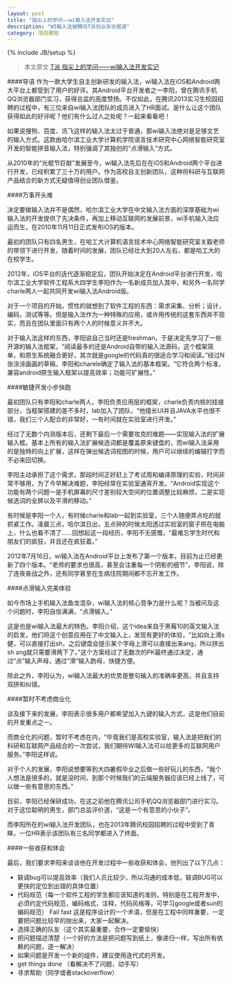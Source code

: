 ```yaml
---
layout: post
title: "指尖上的学问——wi输入法开发实记"
description: "WI輸入法被腾讯T派创业杂志报道"
category: 項目開發
---
```

{% include JB/setup %}

>本文原文 [T派 指尖上的学问——wi输入法开发实记](http://tpai.qq.com/article/view/69?ADTAG=email.InnerAD.weekly.20130315)

####导语
作为一款大学生自主创新研发的输入法，wi输入法在iOS和Android两大平台上都受到了用户的好评。其Android平台开发者之一李阳，曾在腾讯手机QQ浏览器部门实习，获得总监的高度赞扬。不仅如此，在腾讯2013实习生校园招聘的过程中，有三位来自wi输入法团队的成员进入了HR面试。是什么让这个团队获得如此的好评呢？他们有什么过人之处呢？一起来看看吧！

如果说搜狗、百度、讯飞这样的输入法太过于普通，那wi输入法绝对是足够文艺的输入方式。这款由哈尔滨工业大学计算机学院语言技术研究中心网络智能研究室开发的智能拼音输入法，特别强调了其独创的“点滑输入”方式。

从2010年的“光棍节巨献”发展至今，wi输入法先后在在iOS和Android两个平台进行开发，已经积累了三十万的用户。作为高校自主创新团队，这种将科研与互联网产品结合的新方式无疑值得创业团队借鉴。

####万事开头难

决定要做输入法并不是偶然，哈尔滨工业大学在中文输入法方面的深厚基础为wi输入法的开发提供了先决条件，再加上移动互联网的发展前景，wi手机输入法应运而生，在2010年11月11日正式发布iOS的版本。

最初的团队只有四名男生，在哈工大计算机语言技术中心网络智能研究室关毅老师的带领下进行开发，随着时间的发展，团队已经壮大到20人左右，都是哈工大的在校学生。

2012年，iOS平台的迭代逐渐稳定后，团队开始决定在Android平台进行开发，哈尔滨工业大学软件工程系大四学生李阳作为一名新成员加入其中，和另外一名同学charle两人一起共同开发wi输入法Android版。

对于一个项目的开始，惯性的就想到了软件工程的东西：需求采集、分析；设计，编码，测试等等。但是输入法作为一种特殊的应用，或许用传统的这套东西并不现实，而且在团队里面只有两个人的时候意义并不大。

对于输入法这样的东西，李阳说自己当时还是freshman，于是决定先学习了一些开源的输入法框架，“阅读最多的还是Android自带的输入法源码，这个框架简单，和原生系统融合更好，其次就是google的代码真的很适合学习和阅读。”经过N张涂涂画画的草稿，李阳和charele确定了输入法的基本框架。“它符合两个标准，兼容android原生输入框架以提高效率；功能可扩展性。”

####敏捷开发小步快跑

最初团队只有李阳和charle两人，李阳负责应用层的框架，charle负责内核的挂接部分，当框架搭建的差不多时，lab加入了团队，“他擅长UI并且JAVA水平也很不错，我们三个人配合的非常好，一有时间就在实验室进行开发。”

经过了无数个内测版本后，还剩下最后一个需要攻克的难题——实现输入法的扩展输入框。基本上所有的输入法扩展候选词都是覆盖原来键盘的，而wi输入法采用的是独特的向上扩展，这样在弹出候选词视图的时候，用户可以继续的编辑打字而不必来回切换。

李阳主动承担了这个需求，那段时间正好赶上了考试周和编译原理的实验，时间非常不够用，为了今早解决难题，李阳经常在实验室通宵开发。“Android实现这个功能有两个问题一是手机屏幕的尺寸差别较大空间的位置调整比较麻烦，二是实现候选词的全屏以及平滑的移动。”

有时候是李阳一个人，有时候charle和lab一起到实验室，三个人随便弄点吃的就抓紧工作。凌晨三点，哈尔滨日出，五点钟的时候太阳透过实验室的窗子照在电脑上，什么也看不清了……回想起这一段经历，李阳不无感慨，“最难忘学生时代和朋友们的疯狂，并且还在疯狂着。”

2012年7月16日，wi输入法在Android平台上发布了第一个版本，目前为止已经更新了四个版本。“老师的要求也很高，甚至会注重每一个阴影的细节”，李阳说，除了连夜奋战之外，还有同学甚至在生病住院期间都不忘开发工作。

####点滑输入完美体验

如今市场上手机输入法鱼龙混杂，wi输入法的核心竞争力是什么呢？当被问及这个问题时，李阳自信满满，“点滑输入。”

这是也是wi输入法最大的特色。李阳介绍，这个idea来自于黑莓10的英文输入法的启发，他们将这个创意应用在了中文输入上，发现有更好的体验，“比如向上滑s健，可以直接打出sh，之后键盘会提示某个字母上滑可以直接出来ang，所以拼出sh ang就只需要滑两下了。”这个方案经过了无数次的PK最终通过决定，通过“点”输入声母，通过“滑”输入韵母，快捷方便。

除此之外，李阳认为，wi输入法最大的优势是整句输入的准确率更高，并且支持双拼和纠错。

####暂时不考虑商业化

谈及接下来的发展，李阳表示很多用户都希望加入九键的输入方式，这是他们目前的开发重点之一。

而商业化的问题，暂时不考虑在内，“毕竟我们是高校实验室，输入法是把我们的科研和互联网产品结合的一次尝试，我们期待WI输入法可以给更多的互联网用户服务。”李阳这样说。

对于个人的发展，李阳说想要等到大四暑假毕业之后做一些好玩儿的东西，“我个人想法是很多的，就是没时间，到那个时候我们的云端服务器应该已经上线了，可以做一些有意思的东西。”

目前，李阳已经保研成功，在这之前他在腾讯公司手机QQ浏览器部门进行实习。对于这位聪明的男生，部门总监评价道，“这是一个有意思的小伙子”。

而李阳所在的wi输入法开发团队，也在2013年腾讯校园招聘的过程中受到了青睐，一位HR表示该团队有三名同学都进入了终面。

####一些收获和体会

最后，我们要求李阳来谈谈他在开发过程中一些收获和体会，他列出了以下几点：

+ 联调bug可以提高效率（我们人员比较少，所以沟通的成本低，联调BUG可以更快的定位到出错的具体位置）
+ 代码规范（每一个软件工程的学生都应该知道的准则，特别是在工程开发中，必须约定代码规范，编码格式，注释，代码风格等，可学习google或者sun的编码规范）
Fail fast 这是程序设计的一个术语，但是在工程中同样重要，一定要把问题比较早的抛出来，大家一起解决。
+ 选择正确的队友（这个其实最重要，合作一定要愉快）
+ 把问题描述清楚（一个好的方法是把问题写到纸上，像递归一样，写出所有依赖的问题，逐一解决）
+ 如果问题是开发一个新的组件，建议使用迭代式的开发。
+ get things done （看解决不了问题，动手写）
+ 寻求帮助（同学或者stackoverflow）





